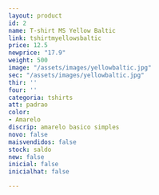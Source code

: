 ```yaml
---
layout: product
id: 2
name: T-shirt MS Yellow Baltic
link: tshirtmyellowsbaltic
price: 12.5
newprice: "17.9"
weight: 500
image: "/assets/images/yellowbaltic.jpg"
sec: "/assets/images/yellowbaltic.jpg"
thir: ''
four: ''
categoria: tshirts
att: padrao
color:
- Amarelo
discrip: amarelo basico simples
novo: false
maisvendidos: false
stock: saldo
new: false
inicial: false
inicialhat: false

---
```

